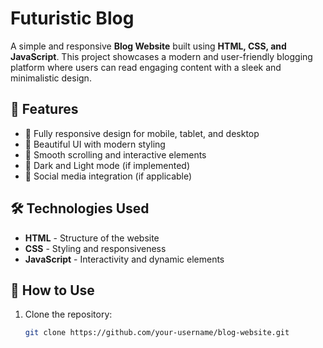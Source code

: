 
# Futuristic Blog

A simple and responsive **Blog Website** built using **HTML, CSS, and JavaScript**. This project showcases a modern and user-friendly blogging platform where users can read engaging content with a sleek and minimalistic design.

## 🚀 Features  

- 📝 Fully responsive design for mobile, tablet, and desktop  
- 🎨 Beautiful UI with modern styling  
- 📜 Smooth scrolling and interactive elements  
- 🌙 Dark and Light mode (if implemented)  
- 🔗 Social media integration (if applicable)  

## 🛠️ Technologies Used  

- **HTML** - Structure of the website  
- **CSS** - Styling and responsiveness  
- **JavaScript** - Interactivity and dynamic elements  


## 📂 How to Use  

1. Clone the repository:  
   ```sh
   git clone https://github.com/your-username/blog-website.git
   
